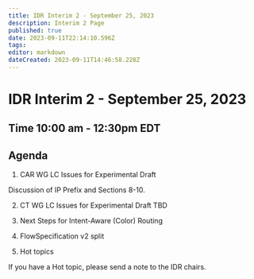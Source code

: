 ```yaml
---
title: IDR Interim 2 - September 25, 2023 
description: Interim 2 Page
published: true
date: 2023-09-11T22:14:10.596Z
tags: 
editor: markdown
dateCreated: 2023-09-11T14:46:58.228Z
---
```


# IDR Interim 2 - September 25, 2023

## Time 10:00 am - 12:30pm EDT 
## Agenda
1. CAR WG LC Issues for Experimental Draft

Discussion of IP Prefix and Sections 8-10. 

2. CT WG LC Issues for Experimental Draft
TBD 

3. Next Steps for Intent-Aware (Color) Routing 

4. FlowSpecification v2 split 

5. Hot topics 

If you have a Hot topic, please send a note to the IDR chairs. 
